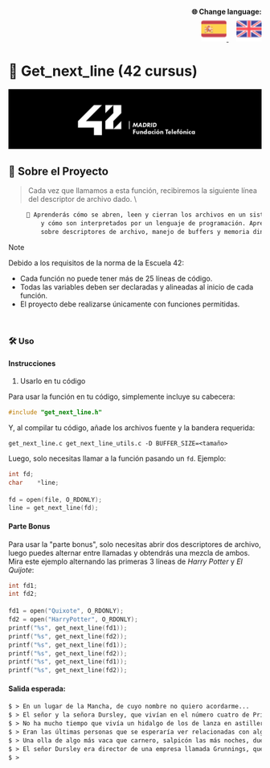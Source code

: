 <p align="end">
   <strong>🌐 Change language:</strong><br>
   <a href="README.es.md">
    <img src="https://github.com/Nachopuerto95/multilang/blob/main/ES.png" alt="Español" width="50">
  </a>&nbsp;&nbsp;&nbsp;
  <a href="/README.md">
    <img src="https://github.com/Nachopuerto95/multilang/blob/main/EN.png" alt="English" width="50">
  </a>
</p>

<h1>🧵 Get_next_line (42 cursus)</h1>

<img src="https://github.com/Nachopuerto95/multilang/blob/main/42-Madrid%20-%20Edited.jpg">

## 📜 Sobre el Proyecto

> Cada vez que llamamos a esta función, recibiremos la siguiente línea del descriptor de archivo dado. \

```html
     🚀 Aprenderás cómo se abren, leen y cierran los archivos en un sistema operativo,
         y cómo son interpretados por un lenguaje de programación. Aprenderemos
         sobre descriptores de archivo, manejo de buffers y memoria dinámica.
```

> [!NOTE]
> Debido a los requisitos de la norma de la Escuela 42:
> * Cada función no puede tener más de 25 líneas de código.
> * Todas las variables deben ser declaradas y alineadas al inicio de cada función.
> * El proyecto debe realizarse únicamente con funciones permitidas.
<br>

### 🛠️ Uso

#### Instrucciones

1. Usarlo en tu código

Para usar la función en tu código, simplemente incluye su cabecera:

```c
#include "get_next_line.h"
```

Y, al compilar tu código, añade los archivos fuente y la bandera requerida:

```shell
get_next_line.c get_next_line_utils.c -D BUFFER_SIZE=<tamaño>
```

Luego, solo necesitas llamar a la función pasando un `fd`. Ejemplo:

```c
int	fd;
char	*line;

fd = open(file, O_RDONLY);
line = get_next_line(fd);
```

#### Parte Bonus

Para usar la "parte bonus", solo necesitas abrir dos descriptores de archivo, luego puedes alternar entre llamadas y obtendrás una mezcla de ambos.
Mira este ejemplo alternando las primeras 3 líneas de *Harry Potter* y *El Quijote*:

```c
int	fd1;
int	fd2;

fd1 = open("Quixote", O_RDONLY);
fd2 = open("HarryPotter", O_RDONLY);
printf("%s", get_next_line(fd1));
printf("%s", get_next_line(fd2));
printf("%s", get_next_line(fd1));
printf("%s", get_next_line(fd2));
printf("%s", get_next_line(fd1));
printf("%s", get_next_line(fd2));
```

#### Salida esperada:

```html
$ > En un lugar de la Mancha, de cuyo nombre no quiero acordarme...
$ > El señor y la señora Dursley, que vivían en el número cuatro de Privet Drive, estaban orgullosos de decir que eran muy normales, afortunadamente.
$ > No ha mucho tiempo que vivía un hidalgo de los de lanza en astillero, adarga antigua, rocín flaco y galgo corredor.
$ > Eran las últimas personas que se esperaría ver relacionadas con algo extraño o misterioso, porque no estaban para tales tonterías.
$ > Una olla de algo más vaca que carnero, salpicón las más noches, duelos y quebrantos los sábados...
$ > El señor Dursley era director de una empresa llamada Grunnings, que fabricaba taladros.
$ >
```
